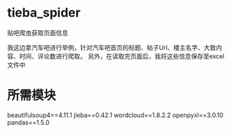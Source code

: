 # tieba_spider
贴吧爬虫获取页面信息

我这边拿汽车吧进行举例，针对汽车吧首页的标题、帖子Url、楼主名字、大致内容、时间、评论数进行爬取。
另外，在读取完页面后，我将这些信息保存至excel文件中

# 所需模块

beautifulsoup4==4.11.1
jieba==0.42.1
wordcloud==1.8.2.2
openpyxl==3.0.10
pandas==1.5.0
